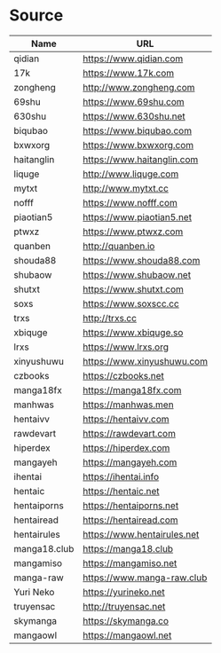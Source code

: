 
# Source


| Name         	| URL                         	|
|--------------	|-----------------------------	|
| qidian       	| https://www.qidian.com      	|
| 17k          	| https://www.17k.com         	|
| zongheng     	| http://www.zongheng.com     	|
| 69shu        	| https://www.69shu.com       	|
| 630shu       	| https://www.630shu.net      	|
| biqubao      	| https://www.biqubao.com     	|
| bxwxorg      	| https://www.bxwxorg.com     	|
| haitanglin   	| https://www.haitanglin.com  	|
| liquge       	| http://www.liquge.com       	|
| mytxt        	| http://www.mytxt.cc         	|
| nofff        	| https://www.nofff.com       	|
| piaotian5    	| https://www.piaotian5.net   	|
| ptwxz        	| https://www.ptwxz.com       	|
| quanben      	| http://quanben.io           	|
| shouda88     	| https://www.shouda88.com    	|
| shubaow      	| https://www.shubaow.net     	|
| shutxt       	| https://www.shutxt.com      	|
| soxs         	| https://www.soxscc.cc       	|
| trxs         	| http://trxs.cc              	|
| xbiquge      	| https://www.xbiquge.so      	|
| lrxs         	| https://www.lrxs.org        	|
| xinyushuwu   	| https://www.xinyushuwu.com  	|
| czbooks      	| https://czbooks.net         	|
| manga18fx    	| https://manga18fx.com       	|
| manhwas      	| https://manhwas.men         	|
| hentaivv     	| https://hentaivv.com        	|
| rawdevart    	| https://rawdevart.com       	|
| hiperdex     	| https://hiperdex.com        	|
| mangayeh     	| https://mangayeh.com        	|
| ihentai      	| https://ihentai.info        	|
| hentaic      	| https://hentaic.net         	|
| hentaiporns  	| https://hentaiporns.net     	|
| hentairead   	| https://hentairead.com      	|
| hentairules  	| https://www.hentairules.net 	|
| manga18.club 	| https://manga18.club        	|
| mangamiso    	| https://mangamiso.net       	|
| manga-raw    	| https://www.manga-raw.club  	|
| Yuri Neko    	| https://yurineko.net        	|
| truyensac    	| http://truyensac.net        	|
| skymanga     	| https://skymanga.co         	|
| mangaowl     	| https://mangaowl.net        	|


